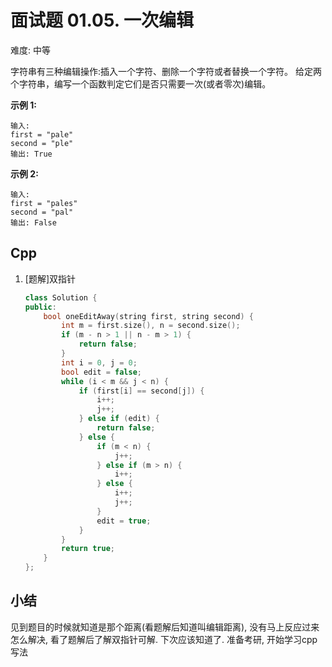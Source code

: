 # 面试题 01.05. 一次编辑

难度: 中等

字符串有三种编辑操作:插入一个字符、删除一个字符或者替换一个字符。 给定两个字符串，编写一个函数判定它们是否只需要一次(或者零次)编辑。

 

**示例 1:**

```
输入: 
first = "pale"
second = "ple"
输出: True
```

 

**示例 2:**

```
输入: 
first = "pales"
second = "pal"
输出: False
```

## Cpp

1. [题解]双指针

   ```cpp
   class Solution {
   public:
       bool oneEditAway(string first, string second) {
           int m = first.size(), n = second.size();
           if (m - n > 1 || n - m > 1) {
               return false;
           }
           int i = 0, j = 0;
           bool edit = false;
           while (i < m && j < n) {
               if (first[i] == second[j]) {
                   i++;
                   j++;
               } else if (edit) {
                   return false;
               } else {
                   if (m < n) {
                       j++;
                   } else if (m > n) {
                       i++;
                   } else {
                       i++;
                       j++;
                   }
                   edit = true;
               }
           }
           return true;
       }
   };
   ```

## 小结

见到题目的时候就知道是那个距离(看题解后知道叫编辑距离), 没有马上反应过来怎么解决, 看了题解后了解双指针可解. 下次应该知道了. 准备考研, 开始学习cpp写法